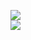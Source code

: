 [![](https://img.shields.io/badge/Made%20With-Github%20Spray-lightgrey.svg?style=for-the-badge&logo=github)](https://github.com/Annihil/github-spray#21927)  
[![](https://i.imgur.com/2DrTn0Z.gif)](https://github.com/Annihil/github-spray)